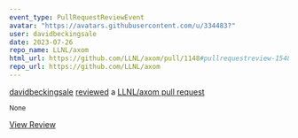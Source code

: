 ```yaml
---
event_type: PullRequestReviewEvent
avatar: "https://avatars.githubusercontent.com/u/334483?"
user: davidbeckingsale
date: 2023-07-26
repo_name: LLNL/axom
html_url: https://github.com/LLNL/axom/pull/1148#pullrequestreview-1548735256
repo_url: https://github.com/LLNL/axom
---
```


<a href='https://github.com/davidbeckingsale' target='_blank'>davidbeckingsale</a> <a href='https://github.com/LLNL/axom/pull/1148#pullrequestreview-1548735256' target='_blank'>reviewed</a> a <a href='https://github.com/LLNL/axom/pull/1148' target='_blank'>LLNL/axom pull request</a>

<small>None</small>

<a href='https://github.com/LLNL/axom/pull/1148#pullrequestreview-1548735256' target='_blank'>View Review</a>
